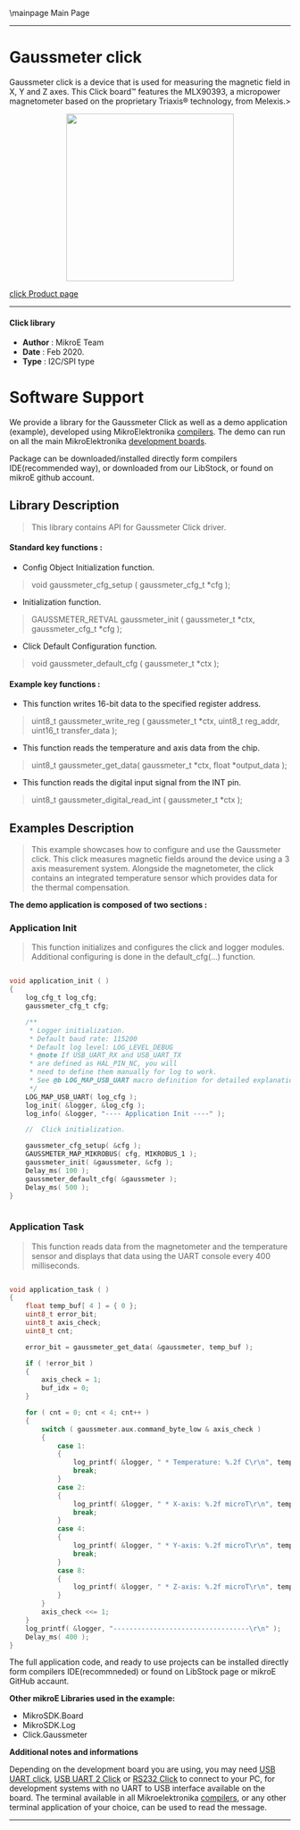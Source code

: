 \mainpage Main Page
 
---
# Gaussmeter click

Gaussmeter click is a device that is used for measuring the magnetic field in X, Y and Z axes. This Click board™ features the MLX90393, a micropower magnetometer based on the proprietary Triaxis® technology, from Melexis.>

<p align="center">
  <img src="https://download.mikroe.com/images/click_for_ide/gaussmeter_click.png" height=300px>
</p>

[click Product page](https://www.mikroe.com/gaussmeter-click)

---

#### Click library 

- **Author**        : MikroE Team
- **Date**          : Feb 2020.
- **Type**          : I2C/SPI type

# Software Support

We provide a library for the Gaussmeter Click 
as well as a demo application (example), developed using MikroElektronika 
[compilers](https://shop.mikroe.com/compilers). 
The demo can run on all the main MikroElektronika [development boards](https://shop.mikroe.com/development-boards).

Package can be downloaded/installed directly form compilers IDE(recommended way), or downloaded from our LibStock, or found on mikroE github account. 

## Library Description

> This library contains API for Gaussmeter Click driver.

#### Standard key functions :

- Config Object Initialization function.
> void gaussmeter_cfg_setup ( gaussmeter_cfg_t *cfg ); 
 
- Initialization function.
> GAUSSMETER_RETVAL gaussmeter_init ( gaussmeter_t *ctx, gaussmeter_cfg_t *cfg );

- Click Default Configuration function.
> void gaussmeter_default_cfg ( gaussmeter_t *ctx );

#### Example key functions :

- This function writes 16-bit data to the specified register address.
> uint8_t gaussmeter_write_reg ( gaussmeter_t *ctx, uint8_t reg_addr, uint16_t transfer_data );
 
- This function reads the temperature and axis data from the chip.
> uint8_t gaussmeter_get_data( gaussmeter_t *ctx, float *output_data );

- This function reads the digital input signal from the INT pin.
> uint8_t gaussmeter_digital_read_int ( gaussmeter_t *ctx );

## Examples Description

> This example showcases how to configure and use the Gaussmeter click. This click measures
> magnetic fields around the device using a 3 axis measurement system. Alongside the magnetometer,
> the click contains an integrated temperature sensor which provides data for the thermal compensation.

**The demo application is composed of two sections :**

### Application Init 

> This function initializes and configures the click and logger modules. 
> Additional configuring is done in the default_cfg(...) function.

```c

void application_init ( )
{
    log_cfg_t log_cfg;
    gaussmeter_cfg_t cfg;

    /** 
     * Logger initialization.
     * Default baud rate: 115200
     * Default log level: LOG_LEVEL_DEBUG
     * @note If USB_UART_RX and USB_UART_TX 
     * are defined as HAL_PIN_NC, you will 
     * need to define them manually for log to work. 
     * See @b LOG_MAP_USB_UART macro definition for detailed explanation.
     */
    LOG_MAP_USB_UART( log_cfg );
    log_init( &logger, &log_cfg );
    log_info( &logger, "---- Application Init ----" );

    //  Click initialization.

    gaussmeter_cfg_setup( &cfg );
    GAUSSMETER_MAP_MIKROBUS( cfg, MIKROBUS_1 );
    gaussmeter_init( &gaussmeter, &cfg );
    Delay_ms( 100 );
    gaussmeter_default_cfg( &gaussmeter );
    Delay_ms( 500 );
}
  
```

### Application Task

> This function reads data from the magnetometer and the temperature sensor and displays that
> data using the UART console every 400 milliseconds.

```c

void application_task ( )
{
    float temp_buf[ 4 ] = { 0 };
    uint8_t error_bit;
    uint8_t axis_check;
    uint8_t cnt;

    error_bit = gaussmeter_get_data( &gaussmeter, temp_buf );

    if ( !error_bit )
    {
        axis_check = 1;
        buf_idx = 0;
    }

    for ( cnt = 0; cnt < 4; cnt++ )
    {
        switch ( gaussmeter.aux.command_byte_low & axis_check )
        {
            case 1:
            {
                log_printf( &logger, " * Temperature: %.2f C\r\n", temp_buf[ buf_idx++ ] );
                break;
            }
            case 2:
            {
                log_printf( &logger, " * X-axis: %.2f microT\r\n", temp_buf[ buf_idx++ ] );
                break;
            }
            case 4:
            {
                log_printf( &logger, " * Y-axis: %.2f microT\r\n", temp_buf[ buf_idx++ ] );
                break;
            }
            case 8:
            {
                log_printf( &logger, " * Z-axis: %.2f microT\r\n", temp_buf[ buf_idx++ ] );
            }
        }
        axis_check <<= 1;
    }
    log_printf( &logger, "----------------------------------\r\n" );
    Delay_ms( 400 );
} 

```

The full application code, and ready to use projects can be  installed directly form compilers IDE(recommneded) or found on LibStock page or mikroE GitHub accaunt.

**Other mikroE Libraries used in the example:** 

- MikroSDK.Board
- MikroSDK.Log
- Click.Gaussmeter

**Additional notes and informations**

Depending on the development board you are using, you may need 
[USB UART click](https://shop.mikroe.com/usb-uart-click), 
[USB UART 2 Click](https://shop.mikroe.com/usb-uart-2-click) or 
[RS232 Click](https://shop.mikroe.com/rs232-click) to connect to your PC, for 
development systems with no UART to USB interface available on the board. The 
terminal available in all Mikroelektronika 
[compilers](https://shop.mikroe.com/compilers), or any other terminal application 
of your choice, can be used to read the message.

---
